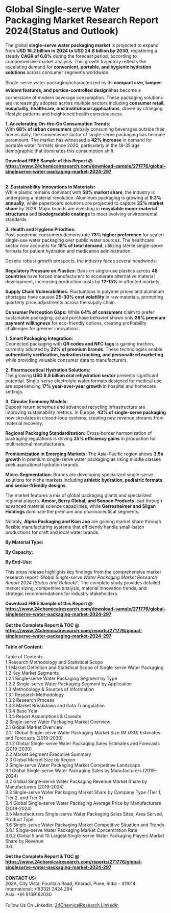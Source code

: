 <h1>Global Single-serve Water Packaging Market Research Report 2024(Status and Outlook)</h1><p>The global <strong>single-serve water packaging market</strong> is projected to expand from <strong>USD 16.2 billion in 2024 to USD 24.8 billion by 2030</strong>, registering a steady <strong>CAGR of 6.8%</strong> during the forecast period, according to comprehensive market analysis. This growth trajectory reflects the escalating demand for <strong>convenient, portable, and hygienic hydration solutions</strong> across consumer segments worldwide.</p><p>Single-serve water packagingâcharacterized by its <strong>compact size, tamper-evident features, and portion-controlled design</strong>âhas become a cornerstone of modern beverage consumption. These packaging solutions are increasingly adopted across multiple sectors including <strong>consumer retail, hospitality, healthcare, and institutional applications</strong>, driven by changing lifestyle patterns and heightened health consciousness.</p><p><strong>1. Accelerating On-the-Go Consumption Trends:</strong><br>
With <strong>68% of urban consumers</strong> globally consuming beverages outside their homes daily, the convenience factor of single-serve packaging has become paramount. The market has witnessed a <strong>42% increase</strong> in demand for portable water formats since 2020, particularly in the 18-35 age demographic that dominates this consumption shift.</p><div><b>Download FREE Sample of this Report @ 
            <a href="https://www.24chemicalresearch.com/download-sample/271776/global-singleserve-water-packaging-market-2024-297">
            https://www.24chemicalresearch.com/download-sample/271776/global-singleserve-water-packaging-market-2024-297</a></b></div><br><p><strong>2. Sustainability Innovations in Materials:</strong><br>
While plastic remains dominant with <strong>58% market share</strong>, the industry is undergoing a material revolution. Aluminum packaging is growing at <strong>9.3% annually</strong>, while paperboard solutions are projected to capture <strong>22% market share</strong> by 2026. Major brands are investing in <strong>recyclable mono-material structures</strong> and <strong>biodegradable coatings</strong> to meet evolving environmental standards.</p><p><strong>3. Health and Hygiene Priorities:</strong><br>
Post-pandemic consumers demonstrate <strong>73% higher preference</strong> for sealed single-use water packaging over public water sources. The healthcare sector now accounts for <strong>18% of total demand</strong>, utilizing sterile single-serve formats for patient hydration and medication administration.</p><p>Despite robust growth prospects, the industry faces several headwinds:</p><p><strong>Regulatory Pressure on Plastics:</strong> Bans on single-use plastics across <strong>48 countries</strong> have forced manufacturers to accelerate alternative material development, increasing production costs by <strong>12-15%</strong> in affected markets.</p><p><strong>Supply Chain Vulnerabilities:</strong> Fluctuations in polymer prices and aluminum shortages have caused <strong>25-30% cost volatility</strong> in raw materials, prompting quarterly price adjustments across the supply chain.</p><p><strong>Consumer Perception Gaps:</strong> While <strong>64% of consumers</strong> claim to prefer sustainable packaging, actual purchase behavior shows only <strong>28% premium payment willingness</strong> for eco-friendly options, creating profitability challenges for greener innovations.</p><p><strong>1. Smart Packaging Integration:</strong><br>
Connected packaging with <strong>QR codes and NFC tags</strong> is gaining traction, currently adopted by <strong>22% of premium brands</strong>. These technologies enable <strong>authenticity verification, hydration tracking, and personalized marketing</strong> while providing valuable consumer data to manufacturers.</p><p><strong>2. Pharmaceutical Hydration Solutions:</strong><br>
The growing <strong>USD 8.9 billion oral rehydration sector</strong> presents significant potential. Single-serve electrolyte water formats designed for medical use are experiencing <strong>17% year-over-year growth</strong> in hospital and homecare settings.</p><p><strong>3. Circular Economy Models:</strong><br>
Deposit return schemes and advanced recycling infrastructure are improving sustainability metrics. In Europe, <strong>43% of single-serve packaging</strong> now circulates in closed-loop systems, creating new revenue streams from material recovery.</p><p><strong>Regional Packaging Standardization:</strong> Cross-border harmonization of packaging regulations is driving <strong>25% efficiency gains</strong> in production for multinational manufacturers.</p><p><strong>Premiumization in Emerging Markets:</strong> The Asia-Pacific region shows <strong>3.5x growth</strong> in premium single-serve water packaging as rising middle classes seek aspirational hydration brands.</p><p><strong>Micro-Segmentation:</strong> Brands are developing specialized single-serve solutions for niche markets including <strong>athletic hydration, pediatric formats, and senior-friendly designs</strong>.</p><p>The market features a mix of global packaging giants and specialized regional players. <strong>Amcor, Berry Global, and Sonoco Products</strong> lead through advanced material science capabilities, while <strong>Gerresheimer and Silgan Holdings</strong> dominate the premium and pharmaceutical segments.</p><p>Notably, <strong>Alpha Packaging and Kian Joo</strong> are gaining market share through flexible manufacturing systems that efficiently handle small-batch productions for craft and local water brands.</p><p><strong>By Material Type:</strong></p><p><strong>By Capacity:</strong></p><p><strong>By End-Use:</strong></p><p>This press release highlights key findings from the comprehensive market research report <em>'Global Single-serve Water Packaging Market Research Report 2024 (Status and Outlook)'</em>. The complete study provides detailed market sizing, competitive analysis, material innovation trends, and strategic recommendations for industry stakeholders.</p><div><b>Download FREE Sample of this Report @ 
            <a href="https://www.24chemicalresearch.com/download-sample/271776/global-singleserve-water-packaging-market-2024-297">
            https://www.24chemicalresearch.com/download-sample/271776/global-singleserve-water-packaging-market-2024-297</a></b></div><br><div><b>Get the Complete Report & TOC @ 
            <a href="https://www.24chemicalresearch.com/reports/271776/global-singleserve-water-packaging-market-2024-297">
            https://www.24chemicalresearch.com/reports/271776/global-singleserve-water-packaging-market-2024-297</a></b></div><br>
            <b>Table of Content:</b><p>Table of Contents<br />
1 Research Methodology and Statistical Scope<br />
1.1 Market Definition and Statistical Scope of Single-serve Water Packaging<br />
1.2 Key Market Segments<br />
1.2.1 Single-serve Water Packaging Segment by Type<br />
1.2.2 Single-serve Water Packaging Segment by Application<br />
1.3 Methodology & Sources of Information<br />
1.3.1 Research Methodology<br />
1.3.2 Research Process<br />
1.3.3 Market Breakdown and Data Triangulation<br />
1.3.4 Base Year<br />
1.3.5 Report Assumptions & Caveats<br />
2 Single-serve Water Packaging Market Overview<br />
2.1 Global Market Overview<br />
2.1.1 Global Single-serve Water Packaging Market Size (M USD) Estimates and Forecasts (2019-2030)<br />
2.1.2 Global Single-serve Water Packaging Sales Estimates and Forecasts (2019-2030)<br />
2.2 Market Segment Executive Summary<br />
2.3 Global Market Size by Region<br />
3 Single-serve Water Packaging Market Competitive Landscape<br />
3.1 Global Single-serve Water Packaging Sales by Manufacturers (2019-2024)<br />
3.2 Global Single-serve Water Packaging Revenue Market Share by Manufacturers (2019-2024)<br />
3.3 Single-serve Water Packaging Market Share by Company Type (Tier 1, Tier 2, and Tier 3)<br />
3.4 Global Single-serve Water Packaging Average Price by Manufacturers (2019-2024)<br />
3.5 Manufacturers Single-serve Water Packaging Sales Sites, Area Served, Product Type<br />
3.6 Single-serve Water Packaging Market Competitive Situation and Trends<br />
3.6.1 Single-serve Water Packaging Market Concentration Rate<br />
3.6.2 Global 5 and 10 Largest Single-serve Water Packaging Players Market Share by Revenue<br />
3.6.</p><div><b>Get the Complete Report & TOC @ 
            <a href="https://www.24chemicalresearch.com/reports/271776/global-singleserve-water-packaging-market-2024-297">
            https://www.24chemicalresearch.com/reports/271776/global-singleserve-water-packaging-market-2024-297</a></b></div><br><b>CONTACT US:</b><br>
            203A, City Vista, Fountain Road, Kharadi, Pune, India - 411014<br>
            International: +1(332) 2424 294<br>
            Asia: +91 9169162030 <br><br>
            Follow Us On LinkedIn: <a href="https://www.linkedin.com/company/24chemicalresearch/">24ChemicalResearch LinkedIn</a>